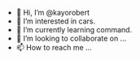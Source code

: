 - 👋 Hi, I’m @kayorobert
- 👀 I’m interested in cars.
- 🌱 I’m currently learning command.
- 💞️ I’m looking to collaborate on ...
- 📫 How to reach me ...

<!---
kayorobert/kayorobert is a ✨ special ✨ repository because its `README.md` (this file) appears on your GitHub profile.
You can click the Preview link to take a look at your changes.
--->
